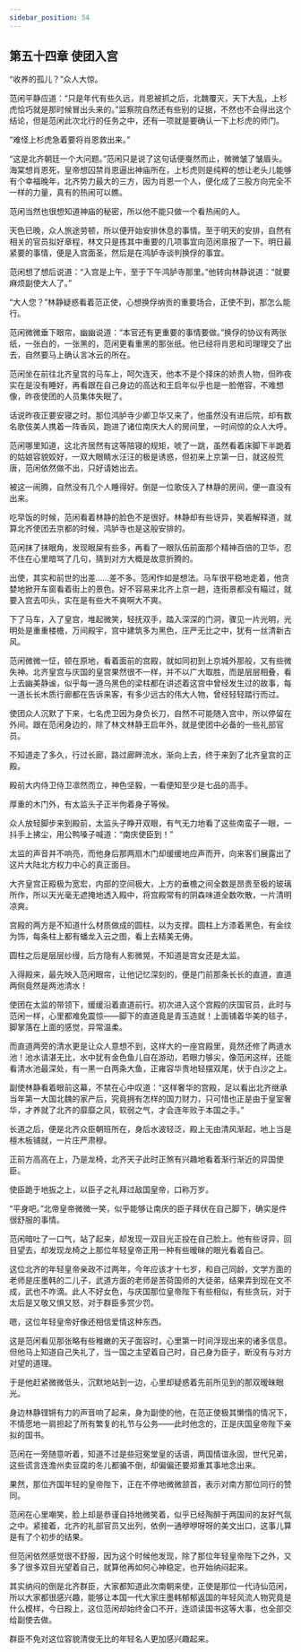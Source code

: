```yaml
---
sidebar_position: 54
---
```


## 第五十四章 **使团入宫**

“收养的孤儿？”众人大惊。

范闲平静应道：“只是年代有些久远，肖恩被抓之后，北魏覆灭，天下大乱，上杉虎恰巧就是那时候冒出头来的。”监察院自然还有些别的证据，不然也不会得出这个结论，但是范闲此次北行的任务之中，还有一项就是要确认一下上杉虎的师门。

“难怪上杉虎急着要将肖恩救出来。”

“这是北齐朝廷一个大问题。”范闲只是说了这句话便戛然而止，微微皱了皱眉头。海棠想肖恩死，皇帝想囚禁肖恩逼出神庙所在，上杉虎则是纯粹的想让老头儿能够有个幸福晚年，北齐势力最大的三方，因为肖恩一个人，便化成了三股方向完全不一样的力量，真有的热闹可以瞧。

范闲当然也很想知道神庙的秘密，所以他不能只做一个看热闹的人。

天色已晚，众人旅途劳顿，所以便开始安排休息的事情。至于明天的安排，自然有相关的官员拟好章程，林文只是拣其中重要的几项事宜向范闲禀报了一下。明日最紧要的事情，便是入宫面圣，然后是在鸿胪寺谈判换俘的事宜。

范闲想了想后说道：“入宫是上午，至于下午鸿胪寺那里。”他转向林静说道：“就要麻烦副使大人了。”

“大人您？”林静疑惑看着范正使，心想换俘纳贡的重要场合，正使不到，那怎么能行。

范闲微微垂下眼帘，幽幽说道：“本官还有更重要的事情要做。”换俘的协议有两张纸，一张白的，一张黑的，范闲更看重黑的那张纸。他已经将肖恩和司理理交了出去，自然要马上确认言冰云的所在。

范闲坐在前往北齐皇宫的马车上，呵欠连天，他本不是个择床的娇贵人物，但昨夜实在是没有睡好，再看跟在自己身边的高达和王启年似乎也是一脸倦容，不难想像，昨夜使团的人员集体失眠了。

话说昨夜正要安寝之时。那位鸿胪寺少卿卫华又来了，他虽然没有进后院，却有数名歌伎美人携着一阵香风，跑进了诸位南庆大人的房间里，一时间惊的众人大呼。

范闲哪里知道，这北齐居然有这等陪寝的规矩，唬了一跳，虽然看着床脚下半跪着的姑娘容貌姣好，一双大眼睛水汪汪的极是诱惑，但初来上京第一日，就这般荒唐，范闲依然做不出，只好请她出去。

被这一闹腾，自然没有几个人睡得好。倒是一位歌伎入了林静的房间，便一直没有出来。

吃早饭的时候，范闲看着林静的脸色不是很好。林静却有些讶异，笑着解释道，就算北齐使团去京都的时候，鸿胪寺也是这般安排的。

范闲抹了抹眼角，发现眼屎有些多，再看了一眼队伍前面那个精神百倍的卫华，忍不住在心里暗骂了几句，猜到对方大概是故意折腾的。

出使，其实和前世的出差……差不多。范闲作如是想法。马车很平稳地走着，他贪婪地掀开车窗看着街上的景色。好不容易来北齐上京一趟，连街景都没有瞄过，就要入宫去叩头，实在是有些大不爽啊大不爽。

下了马车，入了皇宫，堆起微笑，轻抚双手，踏入深深的门洞，骤见一片光明，光明处是重重楼檐，万间殿宇，宫中建筑多为黑色，庄严无比之中，犹有一丝清新古风。

范闲微微一怔，顿在原地，看着面前的宫殿，就如同初到上京城外那般，又有些微失神。北齐皇宫与庆国的皇宫果然很不一样，并不以广大取胜，而是层层相叠，看上去幽美静谧，似乎每一道乌黑色的梁柱都在讲述着这宫中曾经发生过的故事，每一道长长木质行廊都在告诉来客，有多少远古的伟大人物，曾经轻轻踏行而过。

使团众人沉默了下来，七名虎卫因为身负长刀，自然不可能随入宫中，所以停留在外间。跟在范闲身边的，除了林文林静王启年外，就是使团中必备的一些礼部官员。

不知道走了多久，行过长廊，路过廊畔流水，渐向上去，终于来到了北齐皇宫的正殿。

殿前大内侍卫侍卫凛然而立，神色坚毅，一看便知至少是七品的高手。

厚重的木门外，有太监头子正半佝着身子等候。

众人放轻脚步来到殿前，太监头子睁开双眼，有气无力地看了这些南蛮子一眼，一抖手上拂尘，用公鸭嗓子喊道：“南庆使臣到！”

太监的声音并不响亮，而他身后那两扇木门却缓缓地应声而开，向来客们展露出了这片大陆北方权力中心的真正面目。

大齐皇宫正殿极为宽宏，内部的空间极大，上方的垂檐之间全数是昂贵至极的玻璃所作，所以天光毫无遮掩地透入殿中，将宫殿常有的阴森味道全数吹散，一片清明凉爽。

宫殿的两方是不知道什么材质做成的圆柱，以为支撑。圆柱上方漆着黑色，有金纹为饰，每条柱上都有蟠龙入云之图，看上去精美无俦。

圆柱之后是层层纱缦，后方隐有人影微晃，不知道是宫女还是太监。

入得殿来，最先映入范闲眼帘，让他记忆深刻的，便是门前那条长长的直道，直道两侧竟然是两池清水！

使团在太监的带领下，缓缓沿着直道前行。初次进入这个宫殿的庆国官员，此时与范闲一样，心里都难免震惊——脚下的直道竟是青玉造就！上面铺着华美的毯子，脚掌落在上面的感觉，异常温柔。

而直道两旁的清水更是让众人意想不到，这样大的一座宫殿里，竟然还修了两道水池！池水请湛无比，水中犹有金色鱼儿自在游动，若眼力够尖，像范闲这样，还能看清水池最深处，有一黑一白两条大鱼，正雍容华贵地轻摆双尾，伏于白沙之上。

副使林静看着眼前这幕，不禁在心中叹道：“这样奢华的宫殿，足以看出北齐继承当年第一大国北魏的家产后，究竟拥有怎样的国力财力，只可惜也正是由于皇室奢华，才养就了北齐的靡靡之风，软弱之气，才会连年败于本国之手。”

长道之后，便是北齐众臣朝班所在，身后水波轻泛，殿上无由清风渐起，地上当是檀木板铺就，一片庄严肃穆。

正前方高高在上，乃是龙椅，北齐天子此时正煞有兴趣地看着渐行渐近的异国使臣。

使臣跪于地扳之上，以臣子之礼拜过敌国皇帝，口称万岁。

“平身吧。”北帝皇帝微微一笑，似乎能够让南庆的臣子拜伏在自己脚下，确实是件很舒服的事情。

范闲暗吐了一口气，站了起来，却发现一双目光正投在自己脸上。他有些讶异，回目望去，却发现龙椅之上那位年轻皇帝正用一种有些暧昧的眼光看着自己。

这位北齐的年轻皇帝亲政不过两年，今年应该才十七岁，和自己同龄，文学方面的老师是庄墨韩的二儿子，武道方面的老师是苦荷国师的大徒弟，结果弄到现在文不成，武也不咋滴。此人不好女色，与庆国那位皇帝陛下有些相似，有些贪玩，对于太后是又敬又惧又怒，对于群臣多赏少罚。

嗯，这位年轻皇帝好像还相信爱情这种东西。

这是范闲看见那张略有些稚嫩的天子面容时，心里第一时间浮现出来的诸多信息。但他马上知道自己失礼了，当一国之主望着自己时，自己身为臣子，断没有与对方对望的道理。

于是他赶紧微微低头，沉默地站到一边，心里却疑惑着先前所见到的那双暧昧眼光。

身边林静铿锵有力的声音响了起来，身为副使的他，在范正使极其懒惰的情况下，不情愿地一肩担起了所有繁复的礼节与公务——此时他念的，正是庆国皇帝陛下亲拟的国书。

范闲在一旁随意听着，知道不过是些冠冕堂皇的话语，两国情谊永固，世代兄弟，这些谎言连澹州卖豆腐的冬儿都骗不倒，却偏偏还要郑重其事地念出来。

果然，那位齐国年轻的皇帝陛下，正在不停地微微颔首，表示对南方那位同行的赞同。

范闲在心里嘲笑，脸上却是恭谨自持地微笑着，似乎已经陶醉于两国间的友好气氛之中。紧接着，北齐的礼部官员又出列，依例一通咿咿呀呀的美文出口，这事儿算是有了个初步的结果。

但范闲依然感觉很不舒服，因为这个时候他发现，除了那位年轻皇帝陛下之外，又多了很多双目光望着自己，就算他再如何心神稳定，也开始纳闷起来。

其实纳闷的倒是北齐群臣，大家都知道此次南朝来使，正使是那位一代诗仙范闲，所以大家都很感兴趣，能够让本国一代大家庄墨韩郁郁返国的年轻风流人物究竟是什么模样，今日殿上，这位范闲却始终金口不开，连颂读国书这等大事，也全部交给副使去做。

群臣不免对这位容貌清俊无比的年轻名人更加感兴趣起来。

